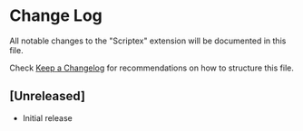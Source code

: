 # Change Log

All notable changes to the "Scriptex" extension will be documented in this file.

Check [Keep a Changelog](http://keepachangelog.com/) for recommendations on how to structure this file.

## [Unreleased]

- Initial release
